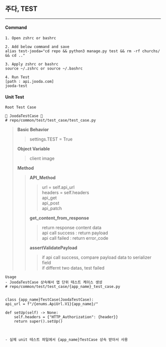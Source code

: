 ## 주다, TEST
---

#### Command
    1. Open zshrc or bashrc
    
    2. Add below command and save
    alias test-jooda="cd repo && python3 manage.py test && rm -rf churchs/ && cd .."
    
    3. Apply zshrc or bashrc
    source ~/.zshrc or source ~/.bashrc

    4. Run Test
    [path : api.jooda.com]
    jooda-test
#### Unit Test

    Root Test Case
    
    🫥 JoodaTestCase 🫥
    # repo/common/test/test_case/test_case.py

> **Basic Behavior**
> > settings.TEST = True
> 
> **Object Variable**
> > client
> > image
> 
> **Method**
> > **API_Method**
> > > url = self.api_url<br>
> > > headers = self.headers<br>
> > > api_get<br>
> > > api_post<br>
> > > api_patch<br>
> >
> > **get_content_from_response**
> > > return response content data<br>
> > > api call success : return payload<br>
> > > api call failed : return error_code<br>
> >
> > **assertValidatePayload**
> > > if api call success, compare payload data to serializer field<br>
> > > if differnt two datas, test failed<br>

    Usage
    - JoodaTestCase 상속해서 앱 단위 테스트 케이스 생성
    # repo/common/test/test_case/{app_name}_test_case.py


    class {app_name}TestCase(JoodaTestCase):
    api_url = f"/{enums.ApiUrl.V1}{app_name}/"

    def setUp(self) -> None:
        self.headers = {"HTTP_Authorization": {header}}
        return super().setUp()



    - 실제 unit 테스트 파일에서 {app_name}TestCase 상속 받아서 사용
